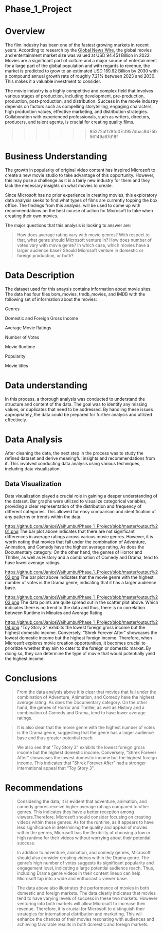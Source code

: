 # Phase_1_Project
# Overview
The film industry has been one of the fastest growing markets in recent years. According to research by the [Global News Wire](https://www.globenewswire.com/news-release/2022/03/08/2398616/0/en/Film-And-Video-Global-Market-Report-2022.html), the global movies and entertainment market size was valued at USD 94.451 Billion in 2022. Movies are a significant part of culture and a major source of entertainment for a large part of the global population and with regards to revenue, the market is predicted to grow to an estimated USD 169.62 Billion by 2030 with a compound annual growth rate of roughly 7.21% between 2023 and 2030. This makes it a valuable investment to consider.

The movie industry is a highly competitive and complex field that involves various stages of production, including development, pre-production, production, post-production, and distribution. Success in the movie industry depends on factors such as compelling storytelling, engaging characters, high production values, effective marketing, and distribution strategies. Collaboration with experienced professionals, such as writers, directors, producers, and talent agents, is crucial for creating quality films.
>>>>>>> 85272af128fd07cf957dbac9475b56149a67d18f

# Business Understanding
The growth in popularity of original video content has inspired Microsoft to create a new movie studio to take advantage of this opportunity. However, this may pose a challenge as it is a fairly new industry for them and they lack the necessary insights on what movies to create.

Since Microsoft has no prior experience in creating movies, this exploratory data analysis seeks to find what types of films are currently topping the box office. The findings from this analysis, will be used to come up with recommendations on the best course of action for Microsoft to take when creating their own movies.

The major questions that this analysis is looking to answer are:
>How does average rating vary with movie genres? With respect to that, what genre should Microsoft venture in?
>How does number of votes vary with movie genre? In which case, which movies have a larger audience base?
>Should Microsoft venture in domestic or foreign production, or both?

# Data Description
The dataset used for this anaysis contains information about movie sites. The data has four files bom_movies, tmdb_movies, and IMDB with the following set of information about the movies:


Genres

Domestic and Foreign Gross Income

Average Movie Ratings

Number of Votes

Movie Runtime

Popularity

Movie titles

# Data understanding
In this process, a thorough analysis was conducted to understand the structure and content of the data. The goal was to identify any missing values, or duplicates that need to be addressed. By handling these issues appropriately, the data could be prepared for further analysis and utilized effectively.


# Data Analysis
After cleaning the data, the next step in the process was to study the refined dataset and derive meaningful insights and recommendations from it. This involved conducting data analysis using various techniques, including data visualization.

## Data Visualization
Data visualization played a crucial role in gaining a deeper understanding of the dataset. Bar graphs were utilized to visualize categorical variables, providing a clear representation of the distribution and frequency of different categories. This allowed for easy comparison and identification of any patterns or trends within the data.

https://github.com/JaniceWaihumbu/Phase_1_Project/blob/master/output%201.png
The bar plot above indicates that there are not significant differences in average ratings across various movie genres. However, it is worth noting that movies that fall under the combination of Adventure, Animation, and Comedy have the highest average rating. As does the Documentary category. On the other hand, the genres of Horror and Thriller, as well as History and a combination of Comedy and Drama, tend to have lower average ratings.

https://github.com/JaniceWaihumbu/Phase_1_Project/blob/master/output%202.png
The bar plot above indicates that the movie genre with the highest number of votes is the Drama genre, indicating that it has a larger audience base.

https://github.com/JaniceWaihumbu/Phase_1_Project/blob/master/output%203.png
The data points are quite spread out in the scatter plot above. Which indicates there is no trend to the data and thus, there is no correlation between Runtime in Minutes and Average Rating.

https://github.com/JaniceWaihumbu/Phase_1_Project/blob/master/output%204.png
"Toy Story 3" exhibits the lowest foreign gross income but the highest domestic income. Conversely, "Shrek Forever After" showcases the lowest domestic income but the highest foreign income. Therefore, when Microsoft explores movie creation opportunities, it becomes crucial to prioritize whether they aim to cater to the foreign or domestic market. By doing so, they can determine the type of movie that would potentially yield the highest income.

# Conclusions
>From the data analysis above it is clear that movies that fall under the combination of Adventure, Animation, and Comedy have the highest average rating. As does the Documentary category. On the other hand, the genres of Horror and Thriller, as well as History and a combination of Comedy and Drama, tend to have lower average ratings.

>It is also clear that the movie genre with the highest number of votes is the Drama genre, suggesting that the genre has a larger audience base and thus greater potential reach.

>We also see that "Toy Story 3" exhibits the lowest foreign gross income but the highest domestic income. Conversely, "Shrek Forever After" showcases the lowest domestic income but the highest foreign income. This indicates that "Shrek Forever After" had a stronger international appeal that "Toy Story 3".

# Recommendations
>Considering the data, it is evident that adventure, animation, and comedy genres receive higher average ratings compared to other genres. This indicates they have a better reception among viewers.Therefore, Microsoft should consider focusing on creating videos within these genres. As for the runtime, as it appears to have less significance in determining the quality and appeal of movies within the genres, Microsoft has the flexibility of choosing a low or high runtime for their videos without worrying about their potential success.

>In addition to adventure, animation, and comedy genres, Microsoft should also consider creating videos within the Drama genre. The genre's high number of votes suggests its significant popularity and engagement level, indicating a large potential audience reach. Thus, including Drama genre videos in their content lineup can help Microsoft tap into a wide and enthusiastic viewer base.

>The data above also illustrates the performance of movies in both domestic and foreign markets. The data clearly indicates that movies tend to have varying levels of success in these two markets. However venturing into both markets will allow Microsoft to increase their revenue. Therefore, it is crucial for Microsoft to distinguish their strategies for international distribution and marketing. This will enhance the chances of their movies resonating with audiences and achieving favorable results in both domestic and foreign markets.



